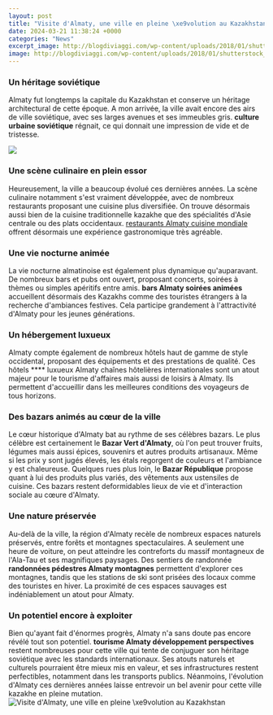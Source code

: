 ```yaml
---
layout: post
title: "Visite d'Almaty, une ville en pleine \xe9volution au Kazakhstan"
date: 2024-03-21 11:38:24 +0000
categories: "News"
excerpt_image: http://blogdiviaggi.com/wp-content/uploads/2018/01/shutterstock_548068441.jpg
image: http://blogdiviaggi.com/wp-content/uploads/2018/01/shutterstock_548068441.jpg
---
```


### Un héritage soviétique 
Almaty fut longtemps la capitale du Kazakhstan et conserve un héritage architectural de cette époque. A mon arrivée, la ville avait encore des airs de ville soviétique, avec ses larges avenues et ses immeubles gris. **culture urbaine soviétique** régnait, ce qui donnait une impression de vide et de tristesse. 

![](https://www.le-voyage-autrement.com/public/img/upload/magazine/country-449/almaty-la-ville-aux-mille-couleurs/img-2019-10-29-09-38-17-1-long--resize-almaty---first-president-park-©-sivenkov---as_193687056.jpg)
### Une scène culinaire en plein essor
Heureusement, la ville a beaucoup évolué ces dernières années. La scène culinaire notamment s'est vraiment développée, avec de nombreux restaurants proposant une cuisine plus diversifiée. On trouve désormais aussi bien de la cuisine traditionnelle kazakhe que des spécialités d'Asie centrale ou des plats occidentaux. [restaurants Almaty cuisine mondiale](https://jnewshub.github.io/2023-11-01-a-detailed-guide-to-traveling-from-faisalabad-to-kumrat-valley/) offrent désormais une expérience gastronomique très agréable. 
### Une vie nocturne animée
La vie nocturne almatinoise est également plus dynamique qu'auparavant. De nombreux bars et pubs ont ouvert, proposant concerts, soirées à thèmes ou simples apéritifs entre amis. **bars Almaty soirées animées** accueillent désormais des Kazakhs comme des touristes étrangers à la recherche d'ambiances festives. Cela participe grandement à l'attractivité d'Almaty pour les jeunes générations.
### Un hébergement luxueux
Almaty compte également de nombreux hôtels haut de gamme de style occidental, proposant des équipements et des prestations de qualité. Ces hôtels **** luxueux Almaty chaînes hôtelières internationales sont un atout majeur pour le tourisme d'affaires mais aussi de loisirs à Almaty. Ils permettent d'accueillir dans les meilleures conditions des voyageurs de tous horizons.
### Des bazars animés au cœur de la ville
Le cœur historique d'Almaty bat au rythme de ses célèbres bazars. Le plus célèbre est certainement le **Bazar Vert d'Almaty**, où l'on peut trouver fruits, légumes mais aussi épices, souvenirs et autres produits artisanaux. Même si les prix y sont jugés élevés, les étals regorgent de couleurs et l'ambiance y est chaleureuse. Quelques rues plus loin, le **Bazar République** propose quant à lui des produits plus variés, des vêtements aux ustensiles de cuisine. Ces bazars restent deformidables lieux de vie et d'interaction sociale au cœure d'Almaty.
### Une nature préservée 
Au-delà de la ville, la région d'Almaty recèle de nombreux espaces naturels préservés, entre forêts et montagnes spectaculaires. A seulement une heure de voiture, on peut atteindre les contreforts du massif montagneux de l'Ala-Tau et ses magnifiques paysages. Des sentiers de randonnée **randonnées pédestres Almaty montagnes** permettent d'explorer ces montagnes, tandis que les stations de ski sont prisées des locaux comme des touristes en hiver. La proximité de ces espaces sauvages est indéniablement un atout pour Almaty.
### Un potentiel encore à exploiter
Bien qu'ayant fait d'énormes progrès, Almaty n'a sans doute pas encore révélé tout son potentiel. **tourisme Almaty développement perspectives** restent nombreuses pour cette ville qui tente de conjuguer son héritage soviétique avec les standards internationaux. Ses atouts naturels et culturels pourraient être mieux mis en valeur, et ses infrastructures restent perfectibles, notamment dans les transports publics. Néanmoins, l'évolution d'Almaty ces dernières années laisse entrevoir un bel avenir pour cette ville kazakhe en pleine mutation.
![Visite d'Almaty, une ville en pleine \xe9volution au Kazakhstan](http://blogdiviaggi.com/wp-content/uploads/2018/01/shutterstock_548068441.jpg)